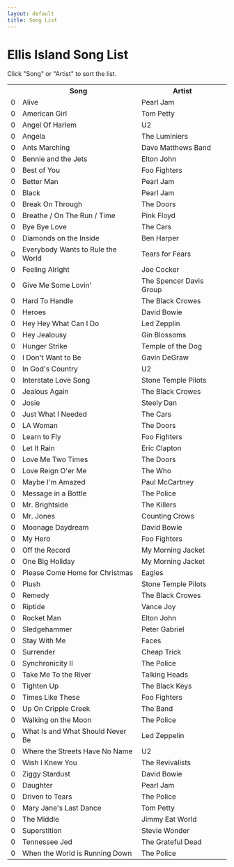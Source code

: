 ```yaml
---
layout: default
title: Song List
---
```


# Ellis Island Song List

<p>Click "Song" or "Artist" to sort the list.</p>
<table class="songlist" id="songlist">
<tr>
  <th>&nbsp;</th>
  <th class="sorter" onclick="sort_by_title();">Song</th>
  <th class="sorter" onclick="sort_by_artist();">Artist</th>
</tr>
<!-- start list -->
<tr><td class="rownum">0</td><td>Alive</td><td>Pearl Jam</td></tr>
<tr><td class="rownum">0</td><td>American Girl</td><td>Tom Petty</td></tr>
<tr><td class="rownum">0</td><td>Angel Of Harlem</td><td>U2</td></tr>
<tr><td class="rownum">0</td><td>Angela</td><td>The Luminiers</td></tr>
<tr><td class="rownum">0</td><td>Ants Marching</td><td>Dave Matthews Band</td></tr>
<tr><td class="rownum">0</td><td>Bennie and the Jets</td><td>Elton John</td></tr>
<tr><td class="rownum">0</td><td>Best of You</td><td>Foo Fighters</td></tr>
<tr><td class="rownum">0</td><td>Better Man</td><td>Pearl Jam</td></tr>
<tr><td class="rownum">0</td><td>Black</td><td>Pearl Jam</td></tr>
<tr><td class="rownum">0</td><td>Break On Through</td><td>The Doors</td></tr>
<tr><td class="rownum">0</td><td>Breathe / On The Run / Time</td><td>Pink Floyd</td></tr>
<tr><td class="rownum">0</td><td>Bye Bye Love</td><td>The Cars</td></tr>
<tr><td class="rownum">0</td><td>Diamonds on the Inside</td><td>Ben Harper</td></tr>
<tr><td class="rownum">0</td><td>Everybody Wants to Rule the World</td><td>Tears for Fears</td></tr>
<tr><td class="rownum">0</td><td>Feeling Alright</td><td>Joe Cocker</td></tr>
<tr><td class="rownum">0</td><td>Give Me Some Lovin'</td><td>The Spencer Davis Group</td></tr>
<tr><td class="rownum">0</td><td>Hard To Handle</td><td>The Black Crowes</td></tr>
<tr><td class="rownum">0</td><td>Heroes</td><td>David Bowie</td></tr>
<tr><td class="rownum">0</td><td>Hey Hey What Can I Do</td><td>Led Zepplin</td></tr>
<tr><td class="rownum">0</td><td>Hey Jealousy</td><td>Gin Blossoms</td></tr>
<tr><td class="rownum">0</td><td>Hunger Strike</td><td>Temple of the Dog</td></tr>
<tr><td class="rownum">0</td><td>I Don't Want to Be</td><td>Gavin DeGraw</td></tr>
<tr><td class="rownum">0</td><td>In God's Country</td><td>U2</td></tr>
<tr><td class="rownum">0</td><td>Interstate Love Song</td><td>Stone Temple Pilots</td></tr>
<tr><td class="rownum">0</td><td>Jealous Again</td><td>The Black Crowes</td></tr>
<tr><td class="rownum">0</td><td>Josie</td><td>Steely Dan</td></tr>
<tr><td class="rownum">0</td><td>Just What I Needed</td><td>The Cars</td></tr>
<tr><td class="rownum">0</td><td>LA Woman</td><td>The Doors</td></tr>
<tr><td class="rownum">0</td><td>Learn to Fly</td><td>Foo Fighters</td></tr>
<tr><td class="rownum">0</td><td>Let It Rain</td><td>Eric Clapton</td></tr>
<tr><td class="rownum">0</td><td>Love Me Two Times</td><td>The Doors</td></tr>
<tr><td class="rownum">0</td><td>Love Reign O'er Me</td><td>The Who</td></tr>
<tr><td class="rownum">0</td><td>Maybe I'm Amazed</td><td>Paul McCartney</td></tr>
<tr><td class="rownum">0</td><td>Message in a Bottle</td><td>The Police</td></tr>
<tr><td class="rownum">0</td><td>Mr. Brightside</td><td>The Killers</td></tr>
<tr><td class="rownum">0</td><td>Mr. Jones</td><td>Counting Crows</td></tr>
<tr><td class="rownum">0</td><td>Moonage Daydream</td><td>David Bowie</td></tr>
<tr><td class="rownum">0</td><td>My Hero</td><td>Foo Fighters</td></tr>
<tr><td class="rownum">0</td><td>Off the Record</td><td>My Morning Jacket</td></tr>
<tr><td class="rownum">0</td><td>One Big Holiday</td><td>My Morning Jacket</td></tr>
<tr><td class="rownum">0</td><td>Please Come Home for Christmas</td><td>Eagles</td></tr>
<tr><td class="rownum">0</td><td>Plush</td><td>Stone Temple Pilots</td></tr>
<tr><td class="rownum">0</td><td>Remedy</td><td>The Black Crowes</td></tr>
<tr><td class="rownum">0</td><td>Riptide</td><td>Vance Joy</td></tr>
<tr><td class="rownum">0</td><td>Rocket Man</td><td>Elton John</td></tr>
<tr><td class="rownum">0</td><td>Sledgehammer</td><td>Peter Gabriel</td></tr>
<tr><td class="rownum">0</td><td>Stay With Me</td><td>Faces</td></tr>
<tr><td class="rownum">0</td><td>Surrender</td><td>Cheap Trick</td></tr>
<tr><td class="rownum">0</td><td>Synchronicity II</td><td>The Police</td></tr>
<tr><td class="rownum">0</td><td>Take Me To the River</td><td>Talking Heads</td></tr>
<tr><td class="rownum">0</td><td>Tighten Up</td><td>The Black Keys</td></tr>
<tr><td class="rownum">0</td><td>Times Like These</td><td>Foo Fighters</td></tr>
<tr><td class="rownum">0</td><td>Up On Cripple Creek</td><td>The Band</td></tr>
<tr><td class="rownum">0</td><td>Walking on the Moon</td><td>The Police</td></tr>
<tr><td class="rownum">0</td><td>What Is and What Should Never Be</td><td>Led Zeppelin</td></tr>
<tr><td class="rownum">0</td><td>Where the Streets Have No Name</td><td>U2</td></tr>
<tr><td class="rownum">0</td><td>Wish I Knew You</td><td>The Revivalists</td></tr>
<tr><td class="rownum">0</td><td>Ziggy Stardust</td><td>David Bowie</td></tr>
<tr><td class="rownum">0</td><td>Daughter</td><td>Pearl Jam </td></tr>
<tr><td class="rownum">0</td><td>Driven to Tears</td><td>The Police </td></tr>
<tr><td class="rownum">0</td><td>Mary Jane's Last Dance</td><td>Tom Petty </td></tr>
<tr><td class="rownum">0</td><td>The Middle</td><td>Jimmy Eat World </td></tr>
<tr><td class="rownum">0</td><td>Superstition</td><td>Stevie Wonder </td></tr>
<tr><td class="rownum">0</td><td>Tennessee Jed</td><td>The Grateful Dead </td></tr>
<tr><td class="rownum">0</td><td>When the World is Running Down</td><td>The Police </td></tr>
</table>
<script>sort_by_title();</script>
